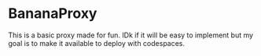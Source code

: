 # BananaProxy
This is a basic proxy made for fun. IDk if it will be easy to implement but my goal is to make it available to deploy with codespaces.
